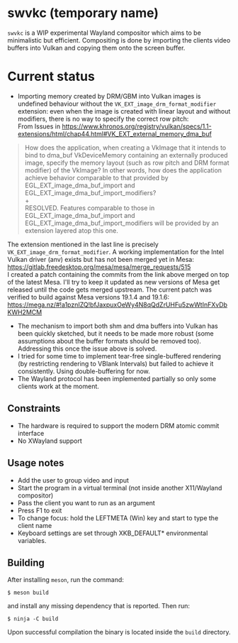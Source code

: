 # swvkc (temporary name)
`swvkc` is a WIP experimental Wayland compositor which aims to be minimalistic
but efficient. Compositing is done by importing the clients video buffers into
Vulkan and copying them onto the screen buffer.

# Current status
* Importing memory created by DRM/GBM into Vulkan images is undefined behaviour
  without the `VK_EXT_image_drm_format_modifier` extension: even when the image
  is created with linear layout and without modifiers, there is no way to
  specify the correct row pitch:\
  From Issues in https://www.khronos.org/registry/vulkan/specs/1.1-extensions/html/chap44.html#VK_EXT_external_memory_dma_buf
> How does the application, when creating a VkImage that it intends to bind to
> dma_buf VkDeviceMemory containing an externally produced image, specify the
> memory layout (such as row pitch and DRM format modifier) of the VkImage? In
> other words, how does the application achieve behavior comparable to that
> provided by EGL_EXT_image_dma_buf_import and
> EGL_EXT_image_dma_buf_import_modifiers?\
> +\
> RESOLVED. Features comparable to those in EGL_EXT_image_dma_buf_import and
> EGL_EXT_image_dma_buf_import_modifiers will be provided by an extension layered
> atop this one.

  The extension mentioned in the last line is precisely
  `VK_EXT_image_drm_format_modifier`. A working implementation for the Intel
  Vulkan driver (anv) exists but has not been merged yet in Mesa:\
  https://gitlab.freedesktop.org/mesa/mesa/merge_requests/515 \
  I created a patch containing the commits from the link above merged on top of
  the latest Mesa. I'll try to keep it updated as new versions of Mesa get
  released until the code gets merged upstream. The current patch was verified
  to build against Mesa versions 19.1.4 and 19.1.6:\
  https://mega.nz/#!a1pznIZQ!bfJaxpuxOeWy4N8qQdZrUHFu5zwWtInFXvDbKWH2MCM
* The mechanism to import both shm and dma buffers into Vulkan has been quickly
  sketched, but it needs to be made more robust (some assumptions about the
  buffer formats should be removed too). Addressing this once the issue above is
  solved.
* I tried for some time to implement tear-free single-buffered rendering (by
  restricting rendering to VBlank Intervals) but failed to achieve it
  consistently. Using double-buffering for now.
* The Wayland protocol has been implemented partially so only some clients work
  at the moment.

## Constraints
* The hardware is required to support the modern DRM atomic commit interface
* No XWayland support

## Usage notes
* Add the user to group video and input
* Start the program in a virtual terminal (not inside another X11/Wayland
  compositor)
* Pass the client you want to run as an argument
* Press F1 to exit
* To change focus: hold the LEFTMETA (Win) key and start to type the client name
* Keyboard settings are set through XKB_DEFAULT\* environmental variables.

## Building
After installing `meson`, run the command:
```
$ meson build
```
and install any missing dependency that is reported. Then run:
```
$ ninja -C build
```
Upon successful compilation the binary is located inside the `build` directory.
